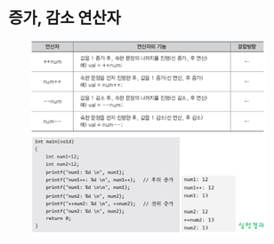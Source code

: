 # 증가, 감소 연산자

<figure><img src="../../../../../.gitbook/assets/image (11).png" alt=""><figcaption></figcaption></figure>
